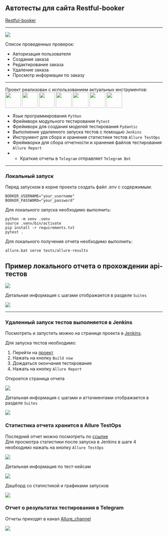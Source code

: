 ## Автотесты для сайта Restful-booker

[Restful-booker](https://restful-booker.herokuapp.com/)

---

<img src="media/images/booker.png">


Список проведенных проверок:

- Авторизация пользователя
- Создания заказа
- Редактирование заказа
- Удаление заказа
- Просмотр информации по заказу

---

Проект реализован с использованием актуальных инструментов:  
<img src="media/icons/python.svg" width="50">  <img src="media/icons/pytest.png" width="50"> <img src="media/icons/pydantic.png" width="50"> <img src="media/icons/jenkins.png" width="50"> <img src="media/icons/test_ops.png" width="50"> <img src="media/icons/allure_report.png" width="50"> <img src="media/icons/tg.png" width="50">

- Язык программирования `Python`
- Фреймворк модульного тестирования `Pytest`
- Фреймворк для создания моделей тестирования `Pydantic`
- Выполнение удаленного запуска тестов с помощью `Jenkins`
- Инструмент для сбора и хранения статистики тестов `Allure TestOps`
- Фреймворки для сбора отчетности и хранения файлов тестирования `Allure Report`
- - Краткие отчеты в `Telegram` отправляет `Telegram Bot`

---

### Локальный запуск

Перед запуском в корне проекта создать файл .env с содержимым:

```
BOOKER_USERNAME="your_username"
BOOKER_PASSWORD="your_password"
```

Для локального запуска необходимо выполнить:

```
python -m venv .venv
source .venv/bin/activate
pip install -r requirements.txt
pytest .
```

Для локального получения отчета необходимо выполнить:

```
allure.bat serve tests/allure-results
```

## Пример локального отчета о прохождении api-тестов

<img src="media/images/allure_2.png">

Детальная информация с шагами отображается в разделе `Suites`

<img src="media/images/allure_1.png">

---
### Удаленный запуск тестов выполняется в Jenkins
Посмотреть и запустить можно на странице проекта в [Jenkins](https://jenkins.autotests.cloud/job/api_tests_booking/).

Для запуска тестов необходимо:
1. Перейти на [проект](https://jenkins.autotests.cloud/job/api_tests_booking/)
2. Нажать на кнопку `Build now`
3. Дождаться окончания тестирования
4. Нажать на кнопку `Allure Report` <img src="media/icons/allure_report.png" width="15">

Откроется страница отчета

<img src="media/images/allure_report1.png">

Детальная информация с шагами и аттачментами отображается в разделе `Suites`

<img src="media/images/allure_report2.png">

### Статистика отчета хранится в Allure TestOps
Последний отчет можно посмотреть по [ссылке](https://allure.autotests.cloud/launch/46489)  
Для просмотра статистики после запуска в Jenkins в шаге 4 необходимо нажать на кнопку `Allure TestOps` <img src="media/icons/test_ops.png" width="15">

<img src="media/images/testops1.png">

Детальная информация по тест-кейсам

<img src="media/images/testops2.png">

Дашборд со статистикой и графиками запусков

<img src="media/images/testops3.png">


### Отчет о результатах тестирования в Telegram
Отчеты приходят в канал [Allure_channel](https://t.me/Allure_channel_autotests)

<img src="media/images/allure_tg.png">









